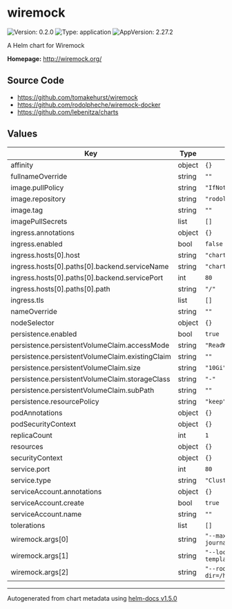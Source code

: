 # wiremock

![Version: 0.2.0](https://img.shields.io/badge/Version-0.2.0-informational?style=flat-square) ![Type: application](https://img.shields.io/badge/Type-application-informational?style=flat-square) ![AppVersion: 2.27.2](https://img.shields.io/badge/AppVersion-2.27.2-informational?style=flat-square)

A Helm chart for Wiremock

**Homepage:** <http://wiremock.org/>

## Source Code

- <https://github.com/tomakehurst/wiremock>
- <https://github.com/rodolpheche/wiremock-docker>
- <https://github.com/lebenitza/charts>

## Values

| Key                                             | Type   | Default                         | Description |
| ----------------------------------------------- | ------ | ------------------------------- | ----------- |
| affinity                                        | object | `{}`                            |             |
| fullnameOverride                                | string | `""`                            |             |
| image.pullPolicy                                | string | `"IfNotPresent"`                |             |
| image.repository                                | string | `"rodolpheche/wiremock"`        |             |
| image.tag                                       | string | `""`                            |             |
| imagePullSecrets                                | list   | `[]`                            |             |
| ingress.annotations                             | object | `{}`                            |             |
| ingress.enabled                                 | bool   | `false`                         |             |
| ingress.hosts[0].host                           | string | `"chart-example.local"`         |             |
| ingress.hosts[0].paths[0].backend.serviceName   | string | `"chart-example.local"`         |             |
| ingress.hosts[0].paths[0].backend.servicePort   | int    | `80`                            |             |
| ingress.hosts[0].paths[0].path                  | string | `"/"`                           |             |
| ingress.tls                                     | list   | `[]`                            |             |
| nameOverride                                    | string | `""`                            |             |
| nodeSelector                                    | object | `{}`                            |             |
| persistence.enabled                             | bool   | `true`                          |             |
| persistence.persistentVolumeClaim.accessMode    | string | `"ReadWriteOnce"`               |             |
| persistence.persistentVolumeClaim.existingClaim | string | `""`                            |             |
| persistence.persistentVolumeClaim.size          | string | `"10Gi"`                        |             |
| persistence.persistentVolumeClaim.storageClass  | string | `"-"`                           |             |
| persistence.persistentVolumeClaim.subPath       | string | `""`                            |             |
| persistence.resourcePolicy                      | string | `"keep"`                        |             |
| podAnnotations                                  | object | `{}`                            |             |
| podSecurityContext                              | object | `{}`                            |             |
| replicaCount                                    | int    | `1`                             |             |
| resources                                       | object | `{}`                            |             |
| securityContext                                 | object | `{}`                            |             |
| service.port                                    | int    | `80`                            |             |
| service.type                                    | string | `"ClusterIP"`                   |             |
| serviceAccount.annotations                      | object | `{}`                            |             |
| serviceAccount.create                           | bool   | `true`                          |             |
| serviceAccount.name                             | string | `""`                            |             |
| tolerations                                     | list   | `[]`                            |             |
| wiremock.args[0]                                | string | `"--max-request-journal=1000"`  |             |
| wiremock.args[1]                                | string | `"--local-response-templating"` |             |
| wiremock.args[2]                                | string | `"--root-dir=/home/wiremock"`   |             |

---

Autogenerated from chart metadata using [helm-docs v1.5.0](https://github.com/norwoodj/helm-docs/releases/v1.5.0)
